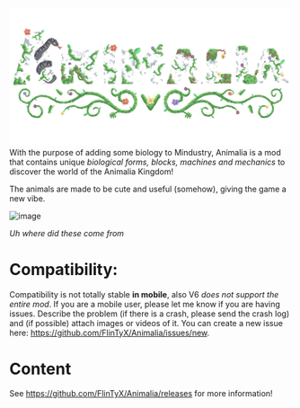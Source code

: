 ![logo](animalia.png)
With the purpose of adding some biology to Mindustry, Animalia is a mod that contains unique _biological forms, blocks, machines and mechanics_ to discover the world of the Animalia Kingdom!

The animals are made to be cute and useful (somehow), giving the game a new vibe.

![image](https://user-images.githubusercontent.com/69006175/161407102-82b8b5cb-a633-4f4b-adb4-63f4474f4a11.png)

_Uh where did these come from_

# Compatibility:
Compatibility is not totally stable **in mobile**, also V6 _does not support the entire mod_. If you are a mobile user, please let me know if you are having issues.  Describe the problem (if there is a crash, please send the crash log) and (if possible) attach images or videos of it. You can create a new issue here: https://github.com/FlinTyX/Animalia/issues/new.

# Content
See https://github.com/FlinTyX/Animalia/releases for more information!
